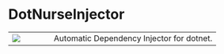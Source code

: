  # DotNurseInjector


<table border="0">
<tr>
<td width="20%"> <img src="art/dot-nurse-icon.png" /> </td>

<td width="80%">Automatic Dependency Injector for dotnet. </td>
</tr>
</table>
